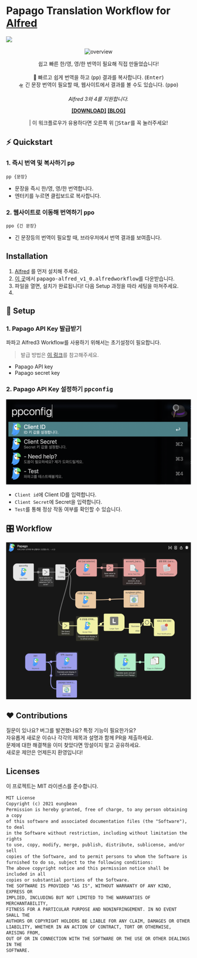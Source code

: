 # Papago Translation Workflow for [Alfred](https://www.alfredapp.com/)
![](https://img.shields.io/github/checks-status/eungbean/Alfred-Papago-Workflow/main)

<div align="center">

![overview](document/overview.gif)

쉽고 빠른 한/영, 영/한 번역이 필요해 직접 만들었습니다! <br><br>
🚀 빠르고 쉽게 번역을 하고 (<kbd>pp</kbd>) 결과를 복사합니다. (<kbd>Enter</kbd>)<br>
🛸 긴 문장 번역이 필요할 때, 웹사이트에서 결과를 볼 수도 있습니다. (<kbd>ppo</kbd>)

_Alfred 3와 4를 지원합니다._

**[[DOWNLOAD]](https://github.com/eungbean/Alfred-Papago-Workflow/releases)**   **[[BLOG]](eungbean.io/dev/papago-alfred)**


 
| 이 워크플로우가 유용하다면 오른쪽 위 <kbd>🌟Star</kbd>를 꼭 눌러주세요!
</div>

## ⚡  Quickstart
### 1. 즉시 번역 및 복사하기 <kbd>pp</kbd>
```
pp {문장}
```
* 문장을 즉시 한/영, 영/한 번역합니다.
* 엔터키를 누르면 클립보드로 복사합니다.

### 2. 웹사이트로 이동해 번역하기 <kbd>ppo</kbd>
```
ppo {긴 문장}
```
* 긴 문장등의 번역이 필요할 때, 브라우저에서 번역 결과를 보여줍니다.



## Installation

1. [Alfred](https://www.alfredapp.com/) 를 먼저 설치해 주세요.
2. [이 곳](https://github.com/eungbean/Alfred-Papago-Workflow/releases)에서 <Kbd>papago-alfred_v1_0.alfredworkflow</kbd>를 다운받습니다.
3. 파일을 열면, 설치가 완료됩니다! 다음 Setup 과정을 따라 세팅을 마쳐주세요.
4. 
## 🚀 Setup

### 1. Papago API Key 발급받기
파파고 Alfred3 Workflow를 사용하기 위해서는 초기설정이 필요합니다.

>발급 방법은 [이 링크](https://jvvp.tistory.com/1106)를 참고해주세요.
* Papago API key
* Papago secret key



### 2. Papago API Key 설정하기 <kbd>ppconfig</kbd>

![ppconfig](document/ppconfig.png)

* ```Client id```에 Client ID를 입력합니다.
* ```Client Secret```에 Secret을 입력합니다.
* ```Test```를 통해 정상 작동 여부를 확인할 수 있습니다.



## 🎛 Workflow
![workflow](document/workflow.png)


## ❤ Contributions
질문이 있나요? 버그를 발견했나요? 특정 기능이 필요한가요?  
자유롭게 새로운 이슈나 각각의 제목과 설명과 함께 PR을 제출하세요.   
문제에 대한 해결책을 이미 찾았다면 망설이지 말고 공유하세요.  
새로운 제안은 언제든지 환영입니다!  

## Licenses
이 프로젝트는 MIT 라이센스를 준수합니다.

```
MIT License
Copyright (c) 2021 eungbean
Permission is hereby granted, free of charge, to any person obtaining a copy
of this software and associated documentation files (the "Software"), to deal
in the Software without restriction, including without limitation the rights
to use, copy, modify, merge, publish, distribute, sublicense, and/or sell
copies of the Software, and to permit persons to whom the Software is
furnished to do so, subject to the following conditions:
The above copyright notice and this permission notice shall be included in all
copies or substantial portions of the Software.
THE SOFTWARE IS PROVIDED "AS IS", WITHOUT WARRANTY OF ANY KIND, EXPRESS OR
IMPLIED, INCLUDING BUT NOT LIMITED TO THE WARRANTIES OF MERCHANTABILITY,
FITNESS FOR A PARTICULAR PURPOSE AND NONINFRINGEMENT. IN NO EVENT SHALL THE
AUTHORS OR COPYRIGHT HOLDERS BE LIABLE FOR ANY CLAIM, DAMAGES OR OTHER
LIABILITY, WHETHER IN AN ACTION OF CONTRACT, TORT OR OTHERWISE, ARISING FROM,
OUT OF OR IN CONNECTION WITH THE SOFTWARE OR THE USE OR OTHER DEALINGS IN THE
SOFTWARE.
```

